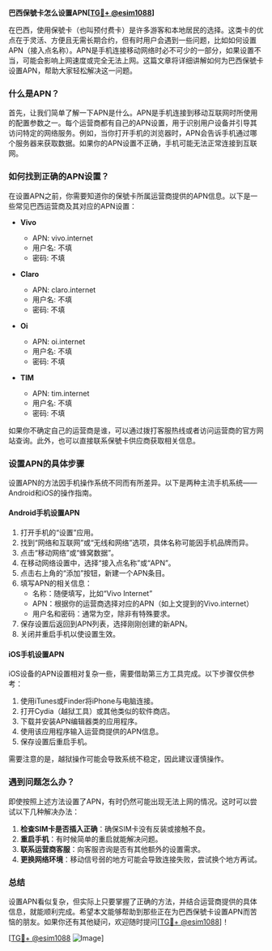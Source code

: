 **巴西保號卡怎么设置APN[[TG💪+ @esim1088](https://t.me/s/esim1088)]**

在巴西，使用保號卡（也叫预付费卡）是许多游客和本地居民的选择。这类卡的优点在于灵活、方便且无需长期合约，但有时用户会遇到一些问题，比如如何设置APN（接入点名称）。APN是手机连接移动网络时必不可少的一部分，如果设置不当，可能会影响上网速度或完全无法上网。这篇文章将详细讲解如何为巴西保號卡设置APN，帮助大家轻松解决这一问题。

### 什么是APN？

首先，让我们简单了解一下APN是什么。APN是手机连接到移动互联网时所使用的配置参数之一。每个运营商都有自己的APN设置，用于识别用户设备并引导其访问特定的网络服务。例如，当你打开手机的浏览器时，APN会告诉手机通过哪个服务器来获取数据。如果你的APN设置不正确，手机可能无法正常连接到互联网。

### 如何找到正确的APN设置？

在设置APN之前，你需要知道你的保號卡所属运营商提供的APN信息。以下是一些常见巴西运营商及其对应的APN设置：

- **Vivo**
  - APN: vivo.internet
  - 用户名: 不填
  - 密码: 不填

- **Claro**
  - APN: claro.internet
  - 用户名: 不填
  - 密码: 不填

- **Oi**
  - APN: oi.internet
  - 用户名: 不填
  - 密码: 不填

- **TIM**
  - APN: tim.internet
  - 用户名: 不填
  - 密码: 不填

如果你不确定自己的运营商是谁，可以通过拨打客服热线或者访问运营商的官方网站查询。此外，也可以直接联系保號卡供应商获取相关信息。

### 设置APN的具体步骤

设置APN的方法因手机操作系统不同而有所差异。以下是两种主流手机系统——Android和iOS的操作指南。

#### Android手机设置APN

1. 打开手机的“设置”应用。
2. 找到“网络和互联网”或“无线和网络”选项，具体名称可能因手机品牌而异。
3. 点击“移动网络”或“蜂窝数据”。
4. 在移动网络设置中，选择“接入点名称”或“APN”。
5. 点击右上角的“添加”按钮，新建一个APN条目。
6. 填写APN的相关信息：
   - 名称：随便填写，比如“Vivo Internet”
   - APN：根据你的运营商选择对应的APN（如上文提到的Vivo.internet）
   - 用户名和密码：通常为空，除非有特殊要求。
7. 保存设置后返回到APN列表，选择刚刚创建的新APN。
8. 关闭并重启手机以使设置生效。

#### iOS手机设置APN

iOS设备的APN设置相对复杂一些，需要借助第三方工具完成。以下步骤仅供参考：

1. 使用iTunes或Finder将iPhone与电脑连接。
2. 打开Cydia（越狱工具）或其他类似的软件商店。
3. 下载并安装APN编辑器类的应用程序。
4. 使用该应用程序输入运营商提供的APN信息。
5. 保存设置后重启手机。

需要注意的是，越狱操作可能会导致系统不稳定，因此建议谨慎操作。

### 遇到问题怎么办？

即使按照上述方法设置了APN，有时仍然可能出现无法上网的情况。这时可以尝试以下几种解决办法：

1. **检查SIM卡是否插入正确**：确保SIM卡没有反装或接触不良。
2. **重启手机**：有时候简单的重启就能解决问题。
3. **联系运营商客服**：向客服咨询是否有其他额外的设置需求。
4. **更换网络环境**：移动信号弱的地方可能会导致连接失败，尝试换个地方再试。

### 总结

设置APN看似复杂，但实际上只要掌握了正确的方法，并结合运营商提供的具体信息，就能顺利完成。希望本文能够帮助到那些正在为巴西保號卡设置APN而苦恼的朋友。如果你还有其他疑问，欢迎随时提问[[TG💪+ @esim1088](https://t.me/s/esim1088)]！

[[TG💪+ @esim1088](https://t.me/s/esim1088) ![Image](https://i.postimg.cc/4NQfJmqS/Snipaste-2025-05-13-00-14-12.png)]